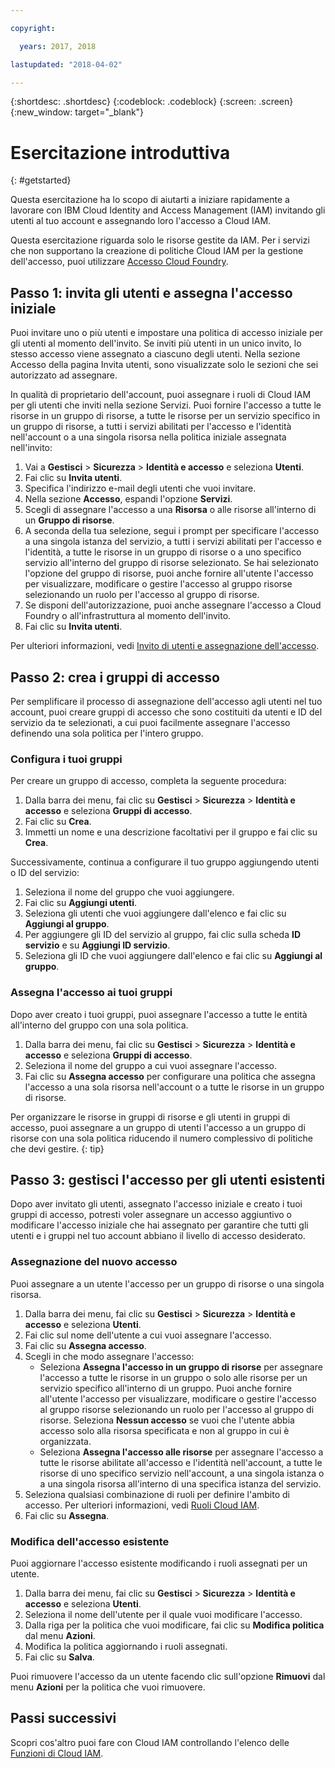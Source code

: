 ```yaml
---

copyright:

  years: 2017, 2018

lastupdated: "2018-04-02"

---
```


{:shortdesc: .shortdesc}
{:codeblock: .codeblock}
{:screen: .screen}
{:new_window: target="_blank"}

# Esercitazione introduttiva
{: #getstarted}

Questa esercitazione ha lo scopo di aiutarti a iniziare rapidamente a lavorare con IBM Cloud Identity and Access Management (IAM) invitando gli utenti al tuo account e assegnando loro l'accesso a Cloud IAM.

Questa esercitazione riguarda solo le risorse gestite da IAM. Per i servizi che non supportano la creazione di politiche Cloud IAM per la gestione dell'accesso, puoi utilizzare [Accesso Cloud Foundry](/docs/iam/cfaccess.html#cfaccess).


## Passo 1: invita gli utenti e assegna l'accesso iniziale

Puoi invitare uno o più utenti e impostare una politica di accesso iniziale per gli utenti al momento dell'invito. Se inviti più utenti in un unico invito, lo stesso accesso viene assegnato a ciascuno degli utenti. Nella sezione Accesso della pagina Invita utenti, sono visualizzate solo le sezioni che sei autorizzato ad assegnare.

In qualità di proprietario dell'account, puoi assegnare i ruoli di Cloud IAM per gli utenti che inviti nella sezione Servizi. Puoi fornire l'accesso a tutte le risorse in un gruppo di risorse, a tutte le risorse per un servizio specifico in un gruppo di risorse, a tutti i servizi abilitati per l'accesso e l'identità nell'account o a una singola risorsa nella politica iniziale assegnata nell'invito:

1. Vai a **Gestisci** &gt; **Sicurezza** &gt; **Identità e accesso** e seleziona **Utenti**.
2. Fai clic su **Invita utenti**.
3. Specifica l'indirizzo e-mail degli utenti che vuoi invitare.
4. Nella sezione **Accesso**, espandi l'opzione **Servizi**.
5. Scegli di assegnare l'accesso a una **Risorsa** o alle risorse all'interno di un **Gruppo di risorse**.
6. A seconda della tua selezione, segui i prompt per specificare l'accesso a una singola istanza del servizio, a tutti i servizi abilitati per l'accesso e l'identità, a tutte le risorse in un gruppo di risorse o a uno specifico servizio all'interno del gruppo di risorse selezionato. Se hai selezionato l'opzione del gruppo di risorse, puoi anche fornire all'utente l'accesso per visualizzare, modificare o gestire l'accesso al gruppo risorse selezionando un ruolo per l'accesso al gruppo di risorse.
7. Se disponi dell'autorizzazione, puoi anche assegnare l'accesso a Cloud Foundry o all'infrastruttura al momento dell'invito.
8. Fai clic su **Invita utenti**.

Per ulteriori informazioni, vedi [Invito di utenti e assegnazione dell'accesso](/docs/iam/iamuserinv.html#iamuserinv).

## Passo 2: crea i gruppi di accesso

Per semplificare il processo di assegnazione dell'accesso agli utenti nel tuo account, puoi creare gruppi di accesso che sono costituiti da utenti e ID del servizio da te selezionati, a cui puoi facilmente assegnare l'accesso definendo una sola politica per l'intero gruppo.

### Configura i tuoi gruppi

Per creare un gruppo di accesso, completa la seguente procedura:

1. Dalla barra dei menu, fai clic su **Gestisci** &gt; **Sicurezza** &gt; **Identità e accesso** e seleziona **Gruppi di accesso**.
2. Fai clic su **Crea**.
3. Immetti un nome e una descrizione facoltativi per il gruppo e fai clic su **Crea**.

Successivamente, continua a configurare il tuo gruppo aggiungendo utenti o ID del servizio:

1. Seleziona il nome del gruppo che vuoi aggiungere.
2. Fai clic su **Aggiungi utenti**.
3. Seleziona gli utenti che vuoi aggiungere dall'elenco e fai clic su **Aggiungi al gruppo**.
4. Per aggiungere gli ID del servizio al gruppo, fai clic sulla scheda **ID servizio** e su **Aggiungi ID servizio**.
5. Seleziona gli ID che vuoi aggiungere dall'elenco e fai clic su **Aggiungi al gruppo**.

### Assegna l'accesso ai tuoi gruppi

Dopo aver creato i tuoi gruppi, puoi assegnare l'accesso a tutte le entità all'interno del gruppo con una sola politica.

1. Dalla barra dei menu, fai clic su **Gestisci** &gt; **Sicurezza** &gt; **Identità e accesso** e seleziona **Gruppi di accesso**.
2. Seleziona il nome del gruppo a cui vuoi assegnare l'accesso.
3. Fai clic su **Assegna accesso** per configurare una politica che assegna l'accesso a una sola risorsa nell'account o a tutte le risorse in un gruppo di risorse.

Per organizzare le risorse in gruppi di risorse e gli utenti in gruppi di accesso, puoi assegnare a un gruppo di utenti l'accesso a un gruppo di risorse con una sola politica riducendo il numero complessivo di politiche che devi gestire.
{: tip}


## Passo 3: gestisci l'accesso per gli utenti esistenti

Dopo aver invitato gli utenti, assegnato l'accesso iniziale e creato i tuoi gruppi di accesso, potresti voler assegnare un accesso aggiuntivo o modificare l'accesso iniziale che hai assegnato per garantire che tutti gli utenti e i gruppi nel tuo account abbiano il livello di accesso desiderato.

### Assegnazione del nuovo accesso

Puoi assegnare a un utente l'accesso per un gruppo di risorse o una singola risorsa.

1. Dalla barra dei menu, fai clic su **Gestisci** &gt; **Sicurezza** &gt; **Identità e accesso** e seleziona **Utenti**.
2. Fai clic sul nome dell'utente a cui vuoi assegnare l'accesso.
3. Fai clic su **Assegna accesso**.
4. Scegli in che modo assegnare l'accesso:
    * Seleziona **Assegna l'accesso in un gruppo di risorse** per assegnare l'accesso a tutte le risorse in un gruppo o solo alle risorse per un servizio specifico all'interno di un gruppo. Puoi anche fornire all'utente l'accesso per visualizzare, modificare o gestire l'accesso al gruppo risorse selezionando un ruolo per l'accesso al gruppo di risorse. Seleziona **Nessun accesso** se vuoi che l'utente abbia accesso solo alla risorsa specificata e non al gruppo in cui è organizzata.
    * Seleziona **Assegna l'accesso alle risorse** per assegnare l'accesso a tutte le risorse abilitate all'accesso e l'identità nell'account, a tutte le risorse di uno specifico servizio nell'account, a una singola istanza o a una singola risorsa all'interno di una specifica istanza del servizio.
5. Seleziona qualsiasi combinazione di ruoli per definire l'ambito di accesso. Per ulteriori informazioni, vedi [Ruoli Cloud IAM](/docs/iam/users_roles.html#iamusermanrol).
6. Fai clic su **Assegna**.


### Modifica dell'accesso esistente

Puoi aggiornare l'accesso esistente modificando i ruoli assegnati per un utente.

1. Dalla barra dei menu, fai clic su **Gestisci** &gt; **Sicurezza** &gt; **Identità e accesso** e seleziona **Utenti**.
2. Seleziona il nome dell'utente per il quale vuoi modificare l'accesso.
3. Dalla riga per la politica che vuoi modificare, fai clic su **Modifica politica** dal menu **Azioni**.
4. Modifica la politica aggiornando i ruoli assegnati.
5. Fai clic su **Salva**.

Puoi rimuovere l'accesso da un utente facendo clic sull'opzione **Rimuovi** dal menu **Azioni** per la politica che vuoi rimuovere.

## Passi successivi

Scopri cos'altro puoi fare con Cloud IAM controllando l'elenco delle [Funzioni di Cloud IAM](/docs/iam/index.html#features).
